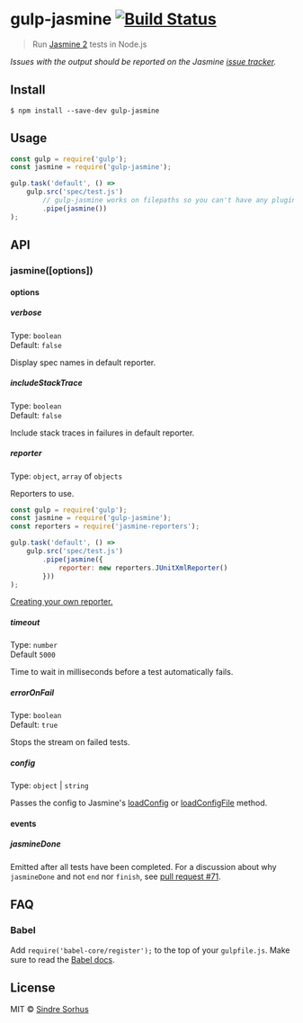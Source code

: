 # gulp-jasmine [![Build Status](https://travis-ci.org/sindresorhus/gulp-jasmine.svg?branch=master)](https://travis-ci.org/sindresorhus/gulp-jasmine)

> Run [Jasmine 2](http://jasmine.github.io/2.4/introduction.html) tests in Node.js

*Issues with the output should be reported on the Jasmine [issue tracker](https://github.com/jasmine/jasmine/issues).*


## Install

```
$ npm install --save-dev gulp-jasmine
```


## Usage

```js
const gulp = require('gulp');
const jasmine = require('gulp-jasmine');

gulp.task('default', () =>
	gulp.src('spec/test.js')
		// gulp-jasmine works on filepaths so you can't have any plugins before it
		.pipe(jasmine())
);
```


## API

### jasmine([options])

#### options

##### verbose

Type: `boolean`<br>
Default: `false`

Display spec names in default reporter.

##### includeStackTrace

Type: `boolean`<br>
Default: `false`

Include stack traces in failures in default reporter.

##### reporter

Type: `object`, `array` of `objects`

Reporters to use.

```js
const gulp = require('gulp');
const jasmine = require('gulp-jasmine');
const reporters = require('jasmine-reporters');

gulp.task('default', () =>
	gulp.src('spec/test.js')
		.pipe(jasmine({
			reporter: new reporters.JUnitXmlReporter()
		}))
);
```

[Creating your own reporter.](http://jasmine.github.io/2.4/custom_reporter.html)

##### timeout

Type: `number`<br>
Default `5000`

Time to wait in milliseconds before a test automatically fails.

##### errorOnFail

Type: `boolean`<br>
Default: `true`

Stops the stream on failed tests.

##### config

Type: `object` | `string`

Passes the config to Jasmine's [loadConfig](http://jasmine.github.io/2.4/node.html#section-Load_configuration_from_a_file_or_from_an_object.) or [loadConfigFile](http://jasmine.github.io/2.4/node.html#section-Load_configuration_from_a_file_or_from_an_object.) method.

#### events

##### jasmineDone

Emitted after all tests have been completed. For a discussion about why `jasmineDone` and not `end` nor `finish`, see [pull request #71](https://github.com/sindresorhus/gulp-jasmine/pull/71).

## FAQ

### Babel

Add `require('babel-core/register');` to the top of your `gulpfile.js`. Make sure to read the [Babel docs](https://babeljs.io/docs/usage/require/).


## License

MIT © [Sindre Sorhus](http://sindresorhus.com)
